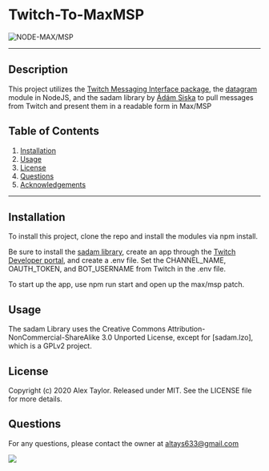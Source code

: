
# Twitch-To-MaxMSP

![NODE-MAX/MSP](https://img.shields.io/badge/NODE-MAX/MSP-green)

***

## Description

This project utilizes the [Twitch Messaging Interface package](https://github.com/tmijs/tmi.js), the [datagram](https://nodejs.org/api/dgram.html) module in NodeJS, and the sadam library by [Ádám Siska](http://www.sadam.hu/) to pull messages from Twitch and present them in a readable form in Max/MSP

## Table of Contents

1. [Installation](#Installation)
2. [Usage](#Usage)
3. [License](#License)
4. [Questions](#Questions)
5. [Acknowledgements](#Acknowledgements)

***

## Installation

To install this project, clone the repo and install the modules via npm install. 

Be sure to install the [sadam library](http://www.sadam.hu/hu/node/1), create an app through the [Twitch Developer portal](https://dev.twitch.tv/console), and create a .env file. Set the CHANNEL_NAME, OAUTH_TOKEN, and BOT_USERNAME from Twitch in the .env file.

To start up the app, use npm run start and open up the max/msp patch.

## Usage

The sadam Library uses the Creative Commons Attribution-NonCommercial-ShareAlike 3.0 Unported License, except for [sadam.lzo], which is a GPLv2 project. 

## License

Copyright (c) 2020 Alex Taylor. Released under MIT. See the LICENSE file for more details.

## Questions

For any questions, please contact the owner at altays633@gmail.com

![](https://avatars.githubusercontent.com/u/12203157?&s=200)
